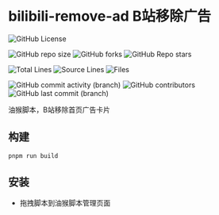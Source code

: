 # bilibili-remove-ad B站移除广告

[//]: # (概览)

![GitHub License](https://img.shields.io/github/license/Yin-Jinlong/bilibili-remove-ad)

[//]: # (仓库信息)

![GitHub repo size](https://img.shields.io/github/repo-size/Yin-Jinlong/bilibili-remove-ad)
![GitHub forks](https://img.shields.io/github/forks/Yin-Jinlong/bilibili-remove-ad)
![GitHub Repo stars](https://img.shields.io/github/stars/Yin-Jinlong/bilibili-remove-ad)

[//]: # (统计)

![Total Lines](https://tokei.rs/b1/github/Yin-Jinlong/bilibili-remove-ad)
![Source Lines](https://tokei.rs/b1/github/Yin-Jinlong/bilibili-remove-ad?category=code)
![Files](https://tokei.rs/b1/github/Yin-Jinlong/bilibili-remove-ad?category=files)

[//]: # (活动)

![GitHub commit activity (branch)](https://img.shields.io/github/commit-activity/m/Yin-Jinlong/bilibili-remove-ad)
![GitHub contributors](https://img.shields.io/github/contributors/Yin-Jinlong/bilibili-remove-ad)
![GitHub last commit (branch)](https://img.shields.io/github/last-commit/Yin-Jinlong/bilibili-remove-ad/main)

油猴脚本，B站移除首页广告卡片

## 构建

```shell
pnpm run build
```

## 安装

- 拖拽脚本到油猴脚本管理页面
